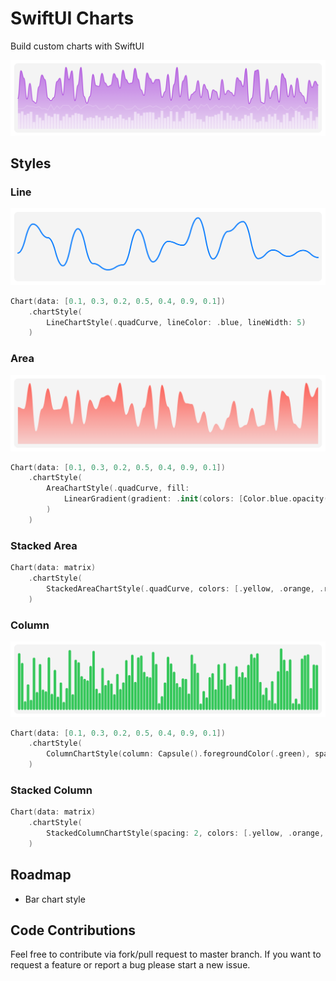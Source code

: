 # SwiftUI Charts

Build custom charts with SwiftUI

<center>
<img src="Resources/customChart.png"/>
</center>

## Styles

### Line
<center>
<img src="Resources/lineChart.png"/>
</center>

```swift
Chart(data: [0.1, 0.3, 0.2, 0.5, 0.4, 0.9, 0.1])
    .chartStyle(
        LineChartStyle(.quadCurve, lineColor: .blue, lineWidth: 5)
    )
```

### Area
<center>
<img src="Resources/areaChart.png"/>
</center>

```swift
Chart(data: [0.1, 0.3, 0.2, 0.5, 0.4, 0.9, 0.1])
    .chartStyle(
        AreaChartStyle(.quadCurve, fill:
            LinearGradient(gradient: .init(colors: [Color.blue.opacity(0.2), Color.blue.opacity(0.05)]), startPoint: .top, endPoint: .bottom)
        )
    )
```

### Stacked Area

```swift
Chart(data: matrix)
    .chartStyle(
        StackedAreaChartStyle(.quadCurve, colors: [.yellow, .orange, .red])
    )
```

### Column
<center>
<img src="Resources/columnChart.png"/>
</center>

```swift
Chart(data: [0.1, 0.3, 0.2, 0.5, 0.4, 0.9, 0.1])
    .chartStyle(
        ColumnChartStyle(column: Capsule().foregroundColor(.green), spacing: 2)
    )
```

### Stacked Column

```swift
Chart(data: matrix)
    .chartStyle(
        StackedColumnChartStyle(spacing: 2, colors: [.yellow, .orange, .red])
    )
```

## Roadmap
-  Bar chart style

## Code Contributions
Feel free to contribute via fork/pull request to master branch. If you want to request a feature or report a bug please start a new issue.
